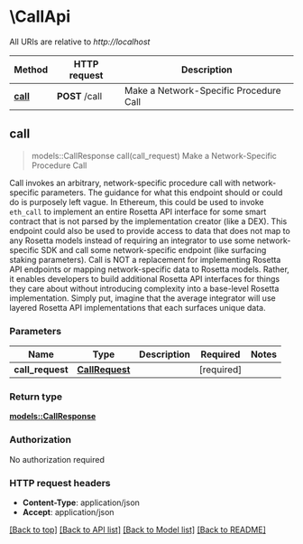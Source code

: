 # \CallApi

All URIs are relative to _http://localhost_

| Method                      | HTTP request   | Description                            |
| --------------------------- | -------------- | -------------------------------------- |
| [**call**](CallApi.md#call) | **POST** /call | Make a Network-Specific Procedure Call |

## call

> models::CallResponse call(call_request) Make a Network-Specific Procedure Call

Call invokes an arbitrary, network-specific procedure call with network-specific parameters. The
guidance for what this endpoint should or could do is purposely left vague. In Ethereum, this could
be used to invoke `eth_call` to implement an entire Rosetta API interface for some smart contract
that is not parsed by the implementation creator (like a DEX). This endpoint could also be used to
provide access to data that does not map to any Rosetta models instead of requiring an integrator to
use some network-specific SDK and call some network-specific endpoint (like surfacing staking
parameters). Call is NOT a replacement for implementing Rosetta API endpoints or mapping
network-specific data to Rosetta models. Rather, it enables developers to build additional Rosetta
API interfaces for things they care about without introducing complexity into a base-level Rosetta
implementation. Simply put, imagine that the average integrator will use layered Rosetta API
implementations that each surfaces unique data.

### Parameters

| Name             | Type                              | Description | Required   | Notes |
| ---------------- | --------------------------------- | ----------- | ---------- | ----- |
| **call_request** | [**CallRequest**](CallRequest.md) |             | [required] |       |

### Return type

[**models::CallResponse**](CallResponse.md)

### Authorization

No authorization required

### HTTP request headers

- **Content-Type**: application/json
- **Accept**: application/json

[[Back to top]](#) [[Back to API list]](../README.md#documentation-for-api-endpoints)
[[Back to Model list]](../README.md#documentation-for-models) [[Back to README]](../README.md)
